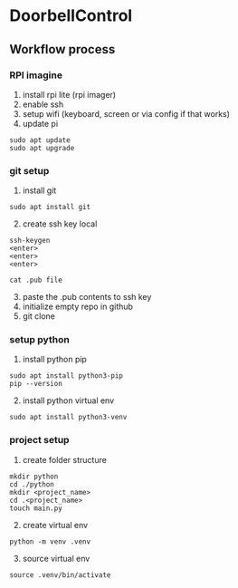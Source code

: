 # DoorbellControl

## Workflow process

### RPI imagine
1. install rpi lite (rpi imager)
2. enable ssh
3. setup wifi (keyboard, screen or via config if that works)
4. update pi
```
sudo apt update
sudo apt upgrade
```
### git setup

1. install git
```
sudo apt install git
```
2. create ssh key local
```
ssh-keygen
<enter>
<enter>
<enter>

cat .pub file
```
3. paste the .pub contents to ssh key
4. initialize empty repo in github
5. git clone <repo>

### setup python

1. install python pip
```
sudo apt install python3-pip
pip --version
```
2. install python virtual env
```
sudo apt install python3-venv
```

### project setup
1. create folder structure
```
mkdir python
cd ./python
mkdir <project_name>
cd .<project_name>
touch main.py
```

2. create virtual env
```
python -m venv .venv
```
3. source virtual env
```
source .venv/bin/activate
```
